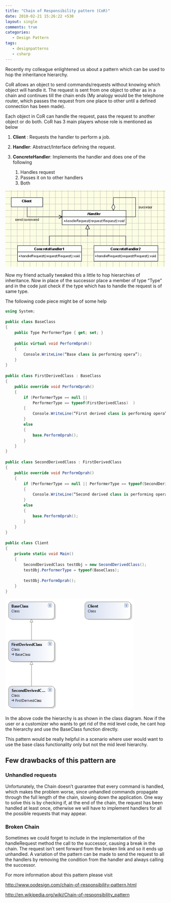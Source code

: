 ```yaml
---
title: "Chain of Responsibility pattern (CoR)"
date: 2010-02-21 15:26:22 +530
layout: single
comments: true
categories: 
   - Design Pattern
tags:
   - designpatterns
   - csharp
---
```


Recently my colleague enlightened us about a pattern which can be used to hop the inheritance hierarchy.

CoR allows an object to send commands/requests without knowing which object will handle it. The request is sent from one object to other as in a chain and continues till the chain ends (My analogy would be the telephone router, which passes the request from one place to other until a defined connection has been made).

Each object in CoR can handle the request, pass the request to another object or do both.  CoR has 3 main players whose role is mentioned as below

1. **Client** : Requests the handler to perform a job.

2. **Handler**: Abstract/Interface defining the request.

3. **ConcreteHandler**: Implements the handler and does one of the following 
   1. Handles request 
   2. Passes it on to other handlers 
   3. Both

![Uml Diagram](/assets/images/cor.gif)

Now my friend actually tweaked this a little to hop hierarchies of inheritance. Now in place of the successor place a member of type “Type” and in the code just check if the type which has to handle the request is of same type.

The following code piece might be of some help

```csharp
using System;
 
public class BaseClass
{
    public Type PerformerType { get; set; }
 
    public virtual void PerformOprah()
    {
        Console.WriteLine(“Base class is performing opera”);
    }
}
 
public class FirstDerivedClass : BaseClass
{
    public override void PerformOprah()
    {
        if (PerformerType == null || 
            PerformerType == typeof(FirstDerivedClass)  )
        {
            Console.WriteLine(“First derived class is performing opera”);
        }
        else
        {
            base.PerformOprah();
        }
    }
}
 
public class SecondDerivedClass : FirstDerivedClass
{
    public override void PerformOprah()
    {
        if (PerformerType == null || PerformerType == typeof(SecondDerivedClass))
        {
            Console.WriteLine(“Second derived class is performing opera”);
        }
        else
        {
            base.PerformOprah();  
        }
    }
}
 
public class Client
{
    private static void Main()
    {
        SecondDerivedClass testObj = new SecondDerivedClass();
        testObj.PerformerType = typeof(BaseClass);
 
        testObj.PerformOprah();  
    }
}

```
![class diagram](/assets/images/ClassDiagram2.png)

In the above code the hierarchy is as shown in the class diagram. Now if the user or a customizer who wants to get rid of the mid level code, he cant hop the hierarchy and use the BaseClass function directly.

This pattern would be really helpful in a scenario where user would want to use the base class functionality only but not the mid level hierarchy.

## Few drawbacks of this pattern are

### Unhandled requests

Unfortunately, the Chain doesn’t guarantee that every command is handled, which makes the problem worse, since unhandled commands propagate through the full length of the chain, slowing down the application. One way to solve this is by checking if, at the end of the chain, the request has been handled at least once, otherwise we will have to implement handlers for all the possible requests that may appear.

### Broken Chain

Sometimes we could forget to include in the implementation of the handleRequest method the call to the successor, causing a break in the chain. The request isn’t sent forward from the broken link and so it ends up unhandled. A variation of the pattern can be made to send the request to all the handlers by removing the condition from the handler and always calling the successor.

For more information about this pattern please visit

http://www.oodesign.com/chain-of-responsibility-pattern.html

http://en.wikipedia.org/wiki/Chain-of-responsibility_pattern